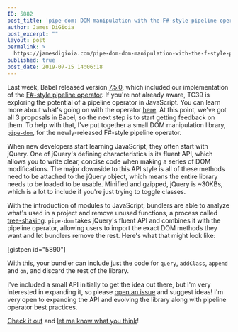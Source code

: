 ```yaml
---
ID: 5882
post_title: 'pipe-dom: DOM manipulation with the F#-style pipeline operator'
author: James DiGioia
post_excerpt: ""
layout: post
permalink: >
  https://jamesdigioia.com/pipe-dom-dom-manipulation-with-the-f-style-pipeline-operator/
published: true
post_date: 2019-07-15 14:06:18
---
```

Last week, Babel released version [7.5.0][babel-75], which included our implementation of the [F#-style pipeline operator][fsharp-pipe]. If you're not already aware, TC39 is exploring the potential of a pipeline operator in JavaScript. You can learn more about what's going on with the operator [here][pipe-status]. At this point, we've got all 3 proposals in Babel, so the next step is to start getting feedback on them. To help with that, I've put together a small DOM manipulation library, [`pipe-dom`][pipe-dom], for the newly-released F#-style pipeline operator.

When new developers start learning JavaScript, they often start with jQuery. One of jQuery's defining characteristics is its fluent API, which allows you to write clear, concise code when making a series of DOM modifications. The major downside to this API style is all of these methods need to be attached to the jQuery object, which means the entire library needs to be loaded to be usable. Minified and gzipped, jQuery is ~30KBs, which is a lot to include if you're just trying to toggle classes.

With the introduction of modules to JavaScript, bundlers are able to analyze what's used in a project and remove unused functions, a process called [tree-shaking][tree-shake]. `pipe-dom` takes jQuery's fluent API and combines it with the pipeline operator, allowing users to import the exact DOM methods they want and let bundlers remove the rest. Here's what that might look like:

[gistpen id="5890"]

With this, your bundler can include just the code for `query`, `addClass`, `append` and `on`, and discard the rest of the library.

I've included a small API initially to get the idea out there, but I'm very interested in expanding it, so please [open an issue][new-issue] and suggest ideas! I'm very open to expanding the API and evolving the library along with pipeline operator best practices.

[Check it out][pipe-dom] and [let me know what you think][tweet-at-me]!

[babel-75]: https://babeljs.io/blog/2019/07/03/7.5.0
[fsharp-pipe]: https://github.com/valtech-nyc/proposal-fsharp-pipelines
[pipe-status]: https://babeljs.io/blog/2018/07/19/whats-happening-with-the-pipeline-proposal
[tree-shake]: https://webpack.js.org/guides/tree-shaking/
[pipe-dom]: https://github.com/mAAdhaTTah/pipe-dom
[new-issue]: https://github.com/mAAdhaTTah/pipe-dom/issues/new
[tweet-at-me]: https://twitter.com/JamesDiGioia